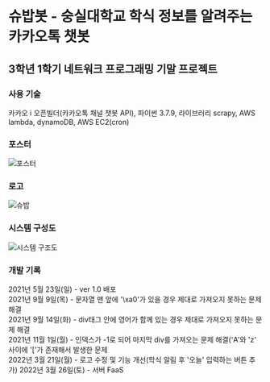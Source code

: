 # 슈밥봇 - 숭실대학교 학식 정보를 알려주는 카카오톡 챗봇
## 3학년 1학기 네트워크 프로그래밍 기말 프로젝트
### 사용 기술
카카오 i 오픈빌더(카카오톡 채널 챗봇 API), 파이썬 3.7.9, 라이브러리 scrapy, AWS lambda, dynamoDB, AWS EC2(cron)

### 포스터
![포스터](https://user-images.githubusercontent.com/55542546/123440859-33b02480-d60e-11eb-8213-97051db1eb38.jpg)

### 로고
![슈밥](https://user-images.githubusercontent.com/55542546/159256355-11db950c-1391-43c1-b612-677d8f07589f.png)

### 시스템 구성도
![시스템 구조도](https://user-images.githubusercontent.com/55542546/123433349-52aab880-d606-11eb-8b9a-5209149065d7.png)

### 개발 기록
2021년 5월 23일(일) - ver 1.0 배포  
2021년 9월 9일(목) - 문자열 맨 앞에 '\xa0'가 있을 경우 제대로 가져오지 못하는 문제 해결  
2021년 9월 14일(화) - div태그 안에 영어가 함께 있는 경우 제대로 가져오지 못하는 문제 해결  
2021년 11월 1일(월) - 인덱스가 -1로 되어 마지막 div를 가져오는 문제 해결('A'와 'z' 사이에 '['가 존재해서 발생한 문제  
2022년 3월 21일(월) - 로고 수정 및 기능 개선(학식 알림 후 '오늘' 입력하는 버튼 추가)
2022년 3월 26일(토) - 서버 FaaS
